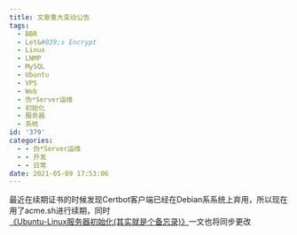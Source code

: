 ```yaml
---
title: 文章重大变动公告
tags:
  - BBR
  - Let&#039;s Encrypt
  - Linux
  - LNMP
  - MySQL
  - Ubuntu
  - VPS
  - Web
  - 伪*Server运维
  - 初始化
  - 服务器
  - 系统
id: '379'
categories:
  - - 伪*Server运维
  - - 开发
  - - 日常
date: 2021-05-09 17:53:06
---
```


最近在续期证书的时候发现Certbot客户端已经在Debian系系统上弃用，所以现在用了acme.sh进行续期，同时[《Ubuntu-Linux服务器初始化(其实就是个备忘录)》](https://www.han-han.xyz/2021/03/13/ubuntu-linux-init/)一文也将同步更改